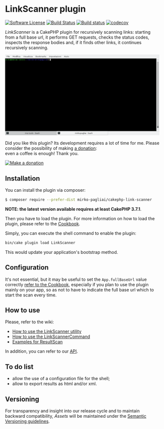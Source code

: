 # LinkScanner plugin

[![Software License](https://img.shields.io/badge/license-MIT-brightgreen.svg?style=flat-square)](LICENSE.txt)
[![Build Status](https://api.travis-ci.org/mirko-pagliai/cakephp-link-scanner.svg?branch=master)](https://travis-ci.org/mirko-pagliai/cakephp-link-scanner)
[![Build status](https://ci.appveyor.com/api/projects/status/hqk7fxtad6r75wk3?svg=true)](https://ci.appveyor.com/project/mirko-pagliai/cakephp-link-scanner)
[![codecov](https://codecov.io/gh/mirko-pagliai/cakephp-link-scanner/branch/master/graph/badge.svg)](https://codecov.io/gh/mirko-pagliai/cakephp-link-scanner)

*LinkScanner* is a CakePHP plugin for recursively scanning links: starting from
a full base url, it performs GET requests, checks the status codes, inspects the
response bodies and, if it finds other links, it continues recursively scanning.

![gif of terminal](https://github.com/mirko-pagliai/cakephp-link-scanner/raw/master/docs/tty.gif)

Did you like this plugin? Its development requires a lot of time for me.
Please consider the possibility of making [a donation](//paypal.me/mirkopagliai):  
even a coffee is enough! Thank you.

[![Make a donation](https://www.paypalobjects.com/webstatic/mktg/logo-center/logo_paypal_carte.jpg)](//paypal.me/mirkopagliai)

## Installation
You can install the plugin via composer:
```bash
$ composer require --prefer-dist mirko-pagliai/cakephp-link-scanner
```

**NOTE: the latest version available requires at least CakePHP 3.7.1**.
    
Then you have to load the plugin. For more information on how to load the plugin,
please refer to the [Cookbook](//book.cakephp.org/3.0/en/plugins.html#loading-a-plugin).

Simply, you can execute the shell command to enable the plugin:
```bash
bin/cake plugin load LinkScanner
```
This would update your application's bootstrap method.

## Configuration
It's not essential, but it may be useful to set the `App.fullBaseUrl` value
correctly [refer to the Cookbook](//book.cakephp.org/3.0/en/development/configuration.html#general-configuration),
especially if you plan to use the plugin mainly on your app, so as not to have
to indicate the full base url which to start the scan every time.

## How to use
Please, refer to the wiki:
- [How to use the LinkScanner utility](//github.com/mirko-pagliai/cakephp-link-scanner/wiki/How-to-use-the-LinkScanner-utility)
- [How to use the LinkScannerCommand](//github.com/mirko-pagliai/cakephp-link-scanner/wiki/How-to-use-the-LinkScannerCommand)
- [Examples for ResultScan](//github.com/mirko-pagliai/cakephp-link-scanner/wiki/Examples-for-ResultScan)

In addition, you can refer to our [API](//mirko-pagliai.github.io/cakephp-link-scanner).

## To do list
* allow the use of a configuration file for the shell;
* allow to export results as html and/or xml.

## Versioning
For transparency and insight into our release cycle and to maintain backward 
compatibility, *Assets* will be maintained under the 
[Semantic Versioning guidelines](//semver.org).
